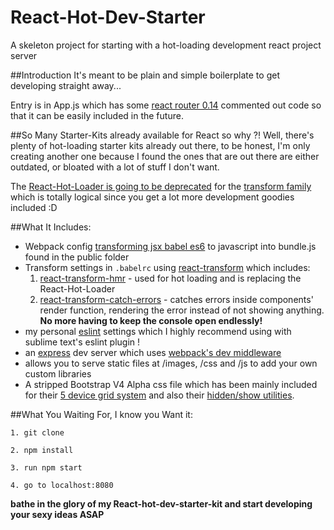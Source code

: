 # React-Hot-Dev-Starter
A skeleton project for starting with a hot-loading development react project server

##Introduction
It's meant to be plain and simple boilerplate to get developing straight away... 

Entry is in App.js which has some [react router 0.14](https://github.com/rackt/react-router) commented out code so that it can be easily included in the future.

##So Many Starter-Kits already available for React so why ?!
Well, there's plenty of hot-loading starter kits already out there, to be honest, I'm only creating another one because I found the ones that are out there are either outdated, or bloated with a lot of stuff I don't want.

The [React-Hot-Loader is going to be deprecated](https://github.com/gaearon/react-hot-loader) for the [transform family](https://github.com/gaearon/react-transform-boilerplate) which is totally logical since you get a lot more development goodies included :D 

##What It Includes:
- Webpack config [transforming jsx babel es6](https://babeljs.io/) to javascript into bundle.js found in the public folder
- Transform settings in `.babelrc` using [react-transform](https://github.com/gaearon/babel-plugin-react-transform) which includes:
  1. [react-transform-hmr](https://github.com/gaearon/react-transform-hmr) - used for hot loading and is replacing the React-Hot-Loader
  2. [react-transform-catch-errors](https://github.com/gaearon/react-transform-catch-errors) - catches errors inside components' render function, rendering the error instead of not showing anything. **No more having to keep the console open endlessly!**
- my personal [eslint](https://github.com/yannickcr/eslint-plugin-react) settings which I highly recommend using with sublime text's eslint plugin !
- an [express](http://expressjs.com/) dev server which uses [webpack's dev middleware](https://github.com/webpack/webpack-dev-middleware)
- allows you to serve static files at /images, /css and /js to add your own custom libraries
- A stripped Bootstrap V4 Alpha css file which has been mainly included for their [5 device grid system](http://v4-alpha.getbootstrap.com/layout/grid/) and also their [hidden/show utilities](http://v4-alpha.getbootstrap.com/layout/responsive-utilities/).


##What You Waiting For, I know you Want it:
```
1. git clone

2. npm install

3. run npm start

4. go to localhost:8080 
```
**bathe in the glory of my React-hot-dev-starter-kit and start developing your sexy ideas ASAP**
